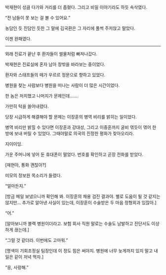 박재현이 성큼 다가와 거리를 더 좁혔다. 그리고 비밀 이야기라도 하듯 속삭였다.

“전 남들이 못 보는 걸 볼 수 있어요.”

농담인 듯 진담인 듯한 그 말에 김국환은 그 자리에 풀썩 주저앉고 말았다.

이젠 완패였다.

* * *

외래 진료가 끝난 후 환자들이 썰물처럼 빠져나갔다.

박재현은 진료실에 혼자 남아 창밖을 바라보는 중이었다.

환자와 스태프들의 떼가 우르르 정문으로 향하고 있었다.

병원을 찾는 사람보다 병원을 떠나는 사람이 더 많은 시간이었다.

한 놈은 처치했고 나머지가 문제인데…….

가만히 턱을 쓸어내렸다.

당장 시급하게 해결해야 할 문제는 이장훈의 병역 비리를 밝히는 일이었다.

병역 비리만 밝힐 수 있다면 이장훈과 강대성, 그리고 이중훈까지 굴비 엮듯이 엮어 한 방에 보내 버릴 수 있었다. 그때야말로 의국의 진정한 평화가 찾아오리라.

지이이잉.

가운 주머니에 넣어 둔 휴대폰이 떨었다. 번호를 확인하고 곧장 전화를 받았다.

[재현아, 통화 괜찮아?]

미모의 정보원 목소리가 들렸다.

“얼마든지.”

[방금 메일 보냈으니까 확인해 봐. 이장훈의 채용 검진 결과야. 별로 도움이 될 것 같지는 않지만… 추가로 알아낸 사실이 있는데, 이장훈이 수술받은 두 마음 정형외과 있잖아.]

“어.”

[알아보니까 블랙 병원이더라고. 보험 회사 직원 말로는 수술도 남발하고 진단서도 이상하게 끊는데.]

“그럴 것 같더라. 이번에도 고마워.”

[명색이 기회조정실 팀장인데 이 정도 힘은 써야지. 병원에 너무 늦게까지 있지 말고 내일은 같이 저녁 먹자.]

“응, 사랑해.”